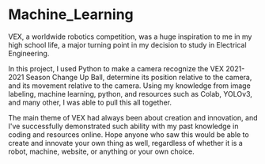 # Machine_Learning

VEX, a worldwide robotics competition, was a huge inspiration to me in my high school life, a major turning point in my decision to study in Electrical Engineering. 

In this project, I used Python to make a camera recognize the VEX 2021-2021 Season Change Up Ball, determine its position relative to the camera, and its movement relative to the camera. Using my knowledge from image labeling, machine learning, python, and resources such as Colab, YOLOv3, and many other, I was able to pull this all together. 

The main theme of VEX had always been about creation and innovation, and I've successfully demonstrated such ability with my past knowledge in coding and resources online. Hope anyone who saw this would be able to create and innovate your own thing as well, regardless of whether it is a robot, machine, website, or anything or your own choice. 
